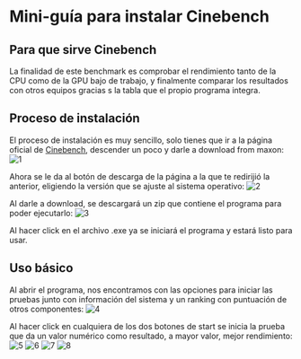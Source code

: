 # Mini-guía para instalar Cinebench

## Para que sirve Cinebench

La finalidad de este benchmark es comprobar el rendimiento tanto de la CPU como de la GPU bajo de trabajo, y finalmente comparar los resultados con otros equipos gracias s la tabla que el propio programa integra.

## Proceso de instalación

El proceso de instalación es muy sencillo, solo tienes que ir a la página oficial de [Cinebench](https://www.maxon.net/en/cinebench), descender un poco y darle a download from maxon:
![1](1.jpg)

Ahora se le da al botón de descarga de la página a la que te redirijió la anterior, eligiendo la versión que se ajuste al sistema operativo:
![2](2.jpg)

Al darle a download, se descargará un zip que contiene el programa para poder ejecutarlo:
![3](3.jpg)

Al hacer click en el archivo .exe ya se iniciará el programa y estará listo para usar.

## Uso básico

Al abrir el programa, nos encontramos con las opciones para iniciar las pruebas junto con información del sistema y un ranking con puntuación de otros componentes:
![4](4.jpg)

Al hacer click en cualquiera de los dos botones de start se inicia la prueba que da un valor numérico como resultado, a mayor valor, mejor rendimiento:
![5](5.jpeg)
![6](6.jpeg)
![7](7.jpeg)
![8](8.jpeg)

